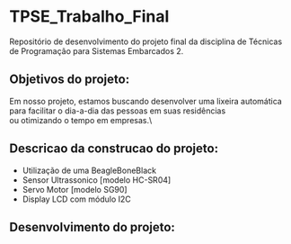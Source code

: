 # TPSE_Trabalho_Final
Repositório de desenvolvimento do projeto final da disciplina de Técnicas de Programação para Sistemas Embarcados 2.
## Objetivos do projeto:
Em nosso projeto, estamos buscando desenvolver uma lixeira automática\
para facilitar o dia-a-dia das pessoas em suas residências\
ou otimizando o tempo em empresas.\
## Descricao da construcao do projeto:
- Utilização de uma BeagleBoneBlack <br>
- Sensor Ultrassonico [modelo HC-SR04] <br>
- Servo Motor [modelo SG90] <br>
- Display LCD com módulo I2C <br>

## Desenvolvimento do projeto:
